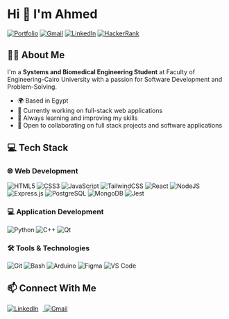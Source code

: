 # Hi 👋 I'm Ahmed

[![Portfolio](https://img.shields.io/badge/Portfolio-5340ff?style=for-the-badge&logo=Google-chrome&logoColor=white)](http://ahmed-226.github.io/My-Portfolio/)
[![Gmail](https://img.shields.io/badge/Gmail-D14836?style=for-the-badge&logo=gmail&logoColor=white)](mailto:ahmedmhmoud428@gmail.com)
[![LinkedIn](https://img.shields.io/badge/LinkedIn-0077B5?style=for-the-badge&logo=linkedin&logoColor=white)](https://www.linkedin.com/in/ahmed-mahmoud-5837b8253/)
[![HackerRank](https://img.shields.io/badge/HackerRank-00EA64?style=for-the-badge&logo=hackerrank&logoColor=white)](https://www.hackerrank.com/profile/ahmedmhmouad41)

## 👨‍💻 About Me

I'm a **Systems and Biomedical Engineering Student** at Faculty of Engineering-Cairo University with a passion for Software Development and Problem-Solving.

- 🌍 Based in Egypt
- 🔭 Currently working on full-stack web applications
- 🌱 Always learning and improving my skills
- 🤝 Open to collaborating on full stack projects and software applications

## 💻 Tech Stack

### 🌐 Web Development

![HTML5](https://img.shields.io/badge/HTML5-E34F26?style=for-the-badge&logo=html5&logoColor=white)
![CSS3](https://img.shields.io/badge/CSS3-1572B6?style=for-the-badge&logo=css3&logoColor=white)
![JavaScript](https://img.shields.io/badge/JavaScript-F7DF1E?style=for-the-badge&logo=javascript&logoColor=black)
![TailwindCSS](https://img.shields.io/badge/Tailwind_CSS-38B2AC?style=for-the-badge&logo=tailwind-css&logoColor=white)
![React](https://img.shields.io/badge/React-20232A?style=for-the-badge&logo=react&logoColor=61DAFB)
![NodeJS](https://img.shields.io/badge/Node.js-339933?style=for-the-badge&logo=nodedotjs&logoColor=white)
![Express.js](https://img.shields.io/badge/Express.js-000000?style=for-the-badge&logo=express&logoColor=white)
![PostgreSQL](https://img.shields.io/badge/PostgreSQL-316192?style=for-the-badge&logo=postgresql&logoColor=white)
![MongoDB](https://img.shields.io/badge/MongoDB-4EA94B?style=for-the-badge&logo=mongodb&logoColor=white)
![Jest](https://img.shields.io/badge/Jest-C21325?style=for-the-badge&logo=jest&logoColor=white)

### 💻 Application Development

![Python](https://img.shields.io/badge/Python-3776AB?style=for-the-badge&logo=python&logoColor=white)
![C++](https://img.shields.io/badge/C%2B%2B-00599C?style=for-the-badge&logo=c%2B%2B&logoColor=white)
![Qt](https://img.shields.io/badge/Qt-41CD52?style=for-the-badge&logo=qt&logoColor=white)

### 🛠️ Tools & Technologies

![Git](https://img.shields.io/badge/GIT-E44C30?style=for-the-badge&logo=git&logoColor=white)
![Bash](https://img.shields.io/badge/GNU%20Bash-4EAA25?style=for-the-badge&logo=GNU%20Bash&logoColor=white)
![Arduino](https://img.shields.io/badge/Arduino-00979D?style=for-the-badge&logo=Arduino&logoColor=white)
![Figma](https://img.shields.io/badge/Figma-F24E1E?style=for-the-badge&logo=figma&logoColor=white)
![VS Code](https://img.shields.io/badge/VS_Code-0078D4?style=for-the-badge&logo=visual%20studio%20code&logoColor=white)


## 📫 Connect With Me

<p align="left">
  <a href="https://www.linkedin.com/in/ahmed-mahmoud-5837b8253/">
    <img src="https://img.shields.io/badge/Linkedin-0A66C2?style=for-the-badge&logo=linkedin&logoColor=white" style="margin-right: 10px;" alt="LinkedIn">
  </a>
  <a href="mailto:ahmedmhmoud428@gmail.com">
    <img src="https://img.shields.io/badge/Gmail-D14836?style=for-the-badge&logo=gmail&logoColor=white" style="margin-right: 10px;" alt="Gmail">
  </a>
</p>


